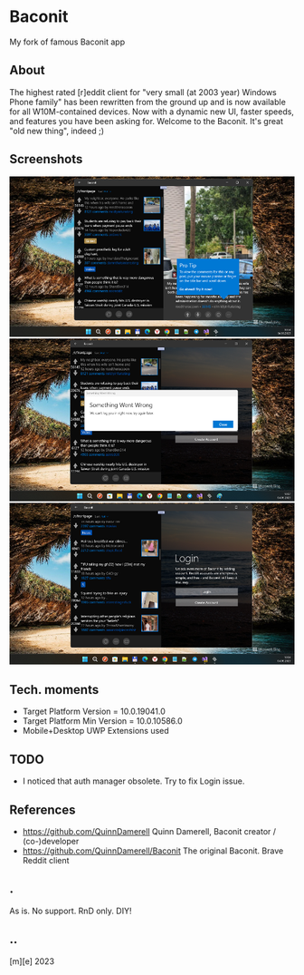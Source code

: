 # Baconit
My fork of famous Baconit app

## About
The highest rated [r]eddit client for "very small (at 2003 year) Windows Phone family"  has been rewritten from the ground up and is now available for all W10M-contained devices. Now with a dynamic new UI, faster speeds, and features you have been asking for. Welcome to the Baconit. It's great "old new thing", indeed ;)

## Screenshots
![](Images/shot1.png)
![](Images/shot2.png)
![](Images/shot3.png)

## Tech. moments
- Target Platform Version = 10.0.19041.0
- Target Platform Min Version = 10.0.10586.0
- Mobile+Desktop UWP Extensions used
 

## TODO
- I noticed that auth manager obsolete. Try to fix Login issue.

## References
- https://github.com/QuinnDamerell Quinn Damerell, Baconit creator / (co-)developer
- https://github.com/QuinnDamerell/Baconit The original Baconit. Brave Reddit client

## .
As is. No support. RnD only. DIY!

## ..
[m][e] 2023